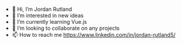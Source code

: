 - 👋 Hi, I’m Jordan Rutland
- 👀 I’m interested in new ideas 
- 🌱 I’m currently learning Vue.js
- 💞️ I’m looking to collaborate on any projects
- 📫 How to reach me https://www.linkedin.com/in/jordan-rutland5/

<!---
jerutland/jerutland is a ✨ special ✨ repository because its `README.md` (this file) appears on your GitHub profile.
You can click the Preview link to take a look at your changes.
--->
